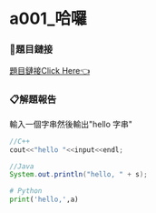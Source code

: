# a001_哈囉 

### 🔗題目鏈接

[題目鏈接Click Here👈](https://zerojudge.tw/ShowProblem?problemid=a001)

### 📋解題報告

輸入一個字串然後輸出"hello 字串"

```c++
//C++
cout<<"hello "<<input<<endl;
```

```java
//Java
System.out.println("hello, " + s);
```

```py
# Python
print('hello,',a)
```

